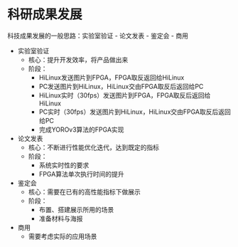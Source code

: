 # 科研成果发展

科技成果发展的一般思路：实验室验证 - 论文发表 - 鉴定会 - 商用

- 实验室验证
    - 核心：提升开发效率，将产品做出来
    - 阶段：
        - HiLinux发送图片到FPGA，FPGA取反返回给HiLinux
        - PC发送图片到HiLinux，HiLinux交由FPGA取反后返回给PC
        - HiLinux实时（30fps）发送图片到FPGA，FPGA取反后返回给HiLinux
        - PC实时（30fps）发送图片到HiLinux，HiLinux交由FPGA取反后返回给PC
        - 完成YOROv3算法的FPGA实现
- 论文发表
    - 核心：不断进行性能优化迭代，达到既定的指标
    - 阶段：
        - 系统实时性的要求
        - FPGA算法单次执行时间的提升
- 鉴定会
    - 核心：需要在已有的高性能指标下做展示
    - 阶段：
        - 布置、搭建展示所用的场景
        - 准备材料与海报
- 商用
    - 需要考虑实际的应用场景
